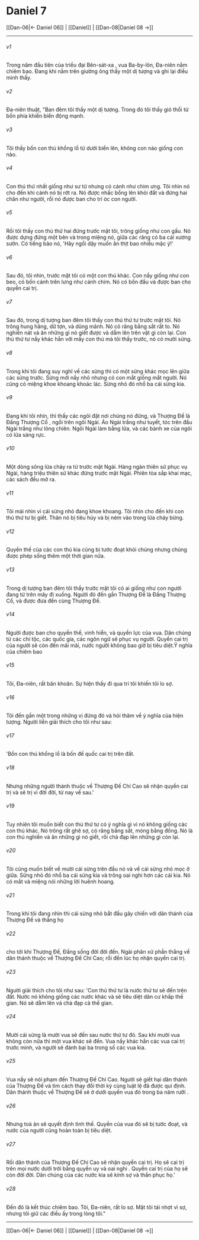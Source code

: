 # Daniel 7

[[Dan-06|← Daniel 06]] | [[Daniel]] | [[Dan-08|Daniel 08 →]]
***



###### v1 
Trong năm đầu tiên của triều đại Bên-sát-xa , vua Ba-by-lôn, Đa-niên nằm chiêm bao. Đang khi nằm trên giường ông thấy một dị tượng và ghi lại điều mình thấy. 

###### v2 
Đa-niên thuật, "Ban đêm tôi thấy một dị tượng. Trong đó tôi thấy gió thổi từ bốn phía khiến biển động mạnh. 

###### v3 
Tôi thấy bốn con thú khổng lồ từ dưới biển lên, không con nào giống con nào. 

###### v4 
Con thú thứ nhất giống như sư tử nhưng có cánh như chim ưng. Tôi nhìn nó cho đến khi cánh nó bị rớt ra. Nó được nhấc bổng lên khỏi đất và đứng hai chân như người, rồi nó được ban cho trí óc con người. 

###### v5 
Rồi tôi thấy con thú thứ hai đứng trước mặt tôi, trông giống như con gấu. Nó được dựng đứng một bên và trong miệng nó, giữa các răng có ba cái xương sườn. Có tiếng bảo nó, 'Hãy ngồi dậy muốn ăn thịt bao nhiều mặc ý!' 

###### v6 
Sau đó, tôi nhìn, trước mặt tôi có một con thú khác. Con nầy giống như con beo, có bốn cánh trên lưng như cánh chim. Nó có bốn đầu và được ban cho quyền cai trị. 

###### v7 
Sau đó, trong dị tượng ban đêm tôi thấy con thú thứ tư trước mặt tôi. Nó trông hung hăng, dữ tợn, và dũng mãnh. Nó có răng bằng sắt rất to. Nó nghiền nát và ăn những gì nó giết được và dẫm lên trên vật gì còn lại. Con thú thứ tư nầy khác hẳn với mấy con thú mà tôi thấy trước, nó có mười sừng. 

###### v8 
Trong khi tôi đang suy nghĩ về các sừng thì có một sừng khác mọc lên giữa các sừng trước. Sừng mới nầy nhỏ nhưng có con mắt giống mắt người. Nó cũng có miệng khoe khoang khoác lác. Sừng nhỏ đó nhổ ba cái sừng kia. 

###### v9 
Đang khi tôi nhìn, thì thấy các ngôi đặt nơi chúng nó đứng, và Thượng Đế là Đấng Thượng Cổ , ngồi trên ngôi Ngài. Áo Ngài trắng như tuyết, tóc trên đầu Ngài trắng như lông chiên. Ngôi Ngài làm bằng lửa, và các bánh xe của ngôi có lửa sáng rực. 

###### v10 
Một dòng sông lửa chảy ra từ trước mặt Ngài. Hàng ngàn thiên sứ phục vụ Ngài, hàng triệu thiên sứ khác đứng trước mặt Ngài. Phiên tòa sắp khai mạc, các sách đều mở ra. 

###### v11 
Tôi mải nhìn vì cái sừng nhỏ đang khoe khoang. Tôi nhìn cho đến khi con thú thứ tư bị giết. Thân nó bị tiêu hủy và bị ném vào trong lửa cháy bừng. 

###### v12 
Quyền thế của các con thú kia cũng bị tước đoạt khỏi chúng nhưng chúng được phép sống thêm một thời gian nữa. 

###### v13 
Trong dị tượng ban đêm tôi thấy trước mặt tôi có ai giống như con người đang từ trên mây đi xuống. Người đó đến gần Thượng Đế là Đấng Thượng Cổ, và được đưa đến cùng Thượng Đế. 

###### v14 
Người được ban cho quyền thế, vinh hiển, và quyền lực của vua. Dân chúng từ các chi tộc, các quốc gia, các ngôn ngữ sẽ phục vụ người. Quyền cai trị của người sẽ còn đến mãi mãi, nước người không bao giờ bị tiêu diệt.Ý nghĩa của chiêm bao 

###### v15 
Tôi, Đa-niên, rất băn khoăn. Sự hiện thấy đi qua trí tôi khiến tôi lo sợ. 

###### v16 
Tôi đến gần một trong những vị đứng đó và hỏi thăm về ý nghĩa của hiện tượng. Người liền giải thích cho tôi như sau: 

###### v17 
'Bốn con thú khổng lồ là bốn đế quốc cai trị trên đất. 

###### v18 
Nhưng những người thánh thuộc về Thượng Đế Chí Cao sẽ nhận quyền cai trị và sẽ trị vì đời đời, từ nay về sau.' 

###### v19 
Tuy nhiên tôi muốn biết con thú thứ tư có ý nghĩa gì vì nó không giống các con thú khác. Nó trông rất ghê sợ, có răng bằng sắt, móng bằng đồng. Nó là con thú nghiền và ăn những gì nó giết, rồi chà đạp lên những gì còn lại. 

###### v20 
Tôi cũng muốn biết về mười cái sừng trên đầu nó và về cái sừng nhỏ mọc ở giữa. Sừng nhỏ đó nhổ ba cái sừng kia và trông oai nghi hơn các cái kia. Nó có mắt và miệng nói những lời huênh hoang. 

###### v21 
Trong khi tôi đang nhìn thì cái sừng nhỏ bắt đầu gây chiến với dân thánh của Thượng Đế và thắng họ 

###### v22 
cho tới khi Thượng Đế, Đấng sống đời đời đến. Ngài phân xử phần thắng về dân thánh thuộc về Thượng Đế Chí Cao; rồi đến lúc họ nhận quyền cai trị. 

###### v23 
Người giải thích cho tôi như sau: 'Con thú thứ tư là nước thứ tư sẽ đến trên đất. Nước nó không giống các nước khác và sẽ tiêu diệt dân cư khắp thế gian. Nó sẽ dẫm lên và chà đạp cả thế gian. 

###### v24 
Mười cái sừng là mười vua sẽ đến sau nước thứ tư đó. Sau khi mười vua không còn nữa thì một vua khác sẽ đến. Vua nầy khác hẳn các vua cai trị trước mình, và người sẽ đánh bại ba trong số các vua kia. 

###### v25 
Vua nầy sẽ nói phạm đến Thượng Đế Chí Cao. Người sẽ giết hại dân thánh của Thượng Đế và tìm cách thay đổi thời kỳ cùng luật lệ đã được qui định. Dân thánh thuộc về Thượng Đế sẽ ở dưới quyền vua đó trong ba năm rưỡi . 

###### v26 
Nhưng toà án sẽ quyết định tình thế. Quyền của vua đó sẽ bị tước đoạt, và nước của người cũng hoàn toàn bị tiêu diệt. 

###### v27 
Rồi dân thánh của Thượng Đế Chí Cao sẽ nhận quyền cai trị. Họ sẽ cai trị trên mọi nước dưới trời bằng quyền uy và oai nghi . Quyền cai trị của họ sẽ còn đời đời. Dân chúng của các nước kia sẽ kính sợ và thần phục họ.' 

###### v28 
Đến đó là kết thúc chiêm bao. Tôi, Đa-niên, rất lo sợ. Mặt tôi tái nhợt vì sợ, nhưng tôi giữ các điều ấy trong lòng tôi."

***
[[Dan-06|← Daniel 06]] | [[Daniel]] | [[Dan-08|Daniel 08 →]]
